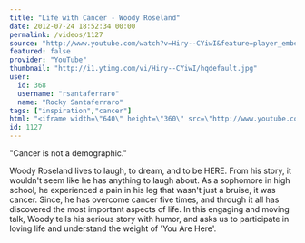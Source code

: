 ```yaml
---
title: "Life with Cancer - Woody Roseland"
date: 2012-07-24 18:52:34 00:00
permalink: /videos/1127
source: "http://www.youtube.com/watch?v=Hiry--CYiwI&feature=player_embedded"
featured: false
provider: "YouTube"
thumbnail: "http://i1.ytimg.com/vi/Hiry--CYiwI/hqdefault.jpg"
user:
  id: 368
  username: "rsantaferraro"
  name: "Rocky Santaferraro"
tags: ["inspiration","cancer"]
html: "<iframe width=\"640\" height=\"360\" src=\"http://www.youtube.com/embed/Hiry--CYiwI?wmode=transparent&fs=1&feature=oembed\" frameborder=\"0\" allowfullscreen></iframe>"
id: 1127
---
```


"Cancer is not a demographic."

Woody Roseland lives to laugh, to dream, and to be HERE. From his story, it wouldn't seem like he has anything to laugh about. As a sophomore in high school, he experienced a pain in his leg that wasn't just a bruise, it was cancer. Since, he has overcome cancer five times, and through it all has discovered the most important aspects of life. In this engaging and moving talk, Woody tells his serious story with humor, and asks us to participate in loving life and understand the weight of 'You Are Here'.